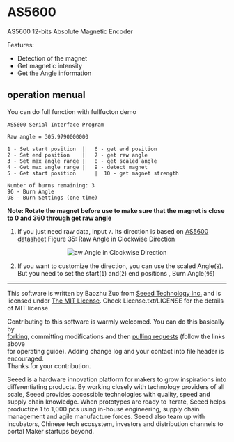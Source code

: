 # AS5600
AS5600 12-bits Absolute Magnetic Encoder

Features:
- Detection of the magnet
- Get magnetic intensity
- Get the Angle information

## operation menual

You can do full function with fullfucton demo
```
AS5600 Serial Interface Program

Raw angle = 305.9790000000

1 - Set start position	|   6 - get end position
2 - Set end position	|   7 - get raw angle
3 - Set max angle range	|   8 - get scaled angle
4 - Get max angle range	|   9 - detect magnet
5 - Get start position 		|  10 - get magnet strength

Number of burns remaining: 3
96 - Burn Angle
98 - Burn Settings (one time)

```
****Note: Rotate the magnet before use to make sure that the magnet is close to 0 and 360 through get raw angle****
1. If you just need raw data, input `7`.  Its direction is based on [AS5600 datasheet](https://ams.com/documents/20143/36005/AS5600_DS000365_5-00.pdf/649ee61c-8f9a-20df-9e10-43173a3eb323) Figure 35: Raw Angle in Clockwise Direction 
<p align="center">
  <img src="https://user-images.githubusercontent.com/4081906/57281395-7f757c00-70dd-11e9-85a4-2e2558ebf691.png" alt="aw Angle in Clockwise Direction "/>
</p>

2. If you want to customize the direction, you can use the scaled Angle(`8`). But you need to set the start(`1`) and(`2`) end positions , Burn Angle(`96`)

----

This software is written by Baozhu Zuo from [Seeed Technology Inc.](http://www.seeed.cc) and is licensed under [The MIT License](http://opensource.org/licenses/mit-license.php). Check License.txt/LICENSE for the details of MIT license.<br>

Contributing to this software is warmly welcomed. You can do this basically by<br>
[forking](https://help.github.com/articles/fork-a-repo), committing modifications and then [pulling requests](https://help.github.com/articles/using-pull-requests) (follow the links above<br>
for operating guide). Adding change log and your contact into file header is encouraged.<br>
Thanks for your contribution.

Seeed is a hardware innovation platform for makers to grow inspirations into differentiating products. By working closely with technology providers of all scale, Seeed provides accessible technologies with quality, speed and supply chain knowledge. When prototypes are ready to iterate, Seeed helps productize 1 to 1,000 pcs using in-house engineering, supply chain management and agile manufacture forces. Seeed also team up with incubators, Chinese tech ecosystem, investors and distribution channels to portal Maker startups beyond.
